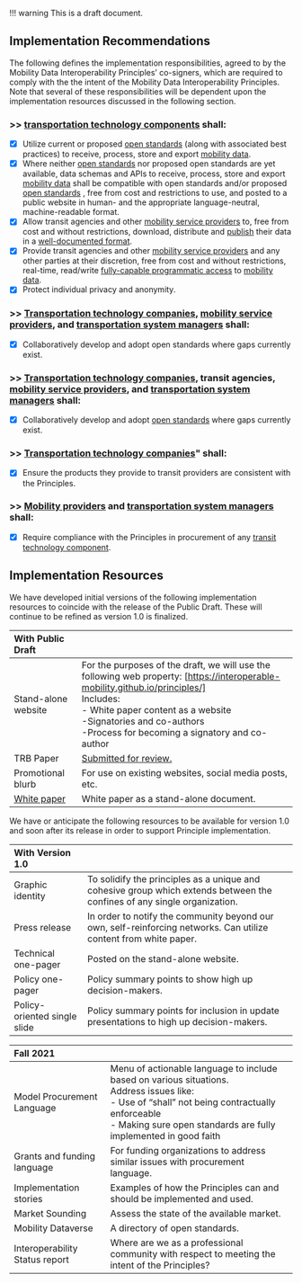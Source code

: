 
!!! warning
    This is a draft document. 

## Implementation Recommendations

The following defines the implementation responsibilities, agreed to by the Mobility Data Interoperability Principles’ co-signers, which are required to comply with the the intent of the Mobility Data Interoperability Principles. Note that several of these responsibilities will be dependent upon the implementation resources discussed in the following section. 

### \>> [transportation technology components](definitions.md#transportation_technology_component) shall:  

- [x]  Utilize current or proposed [open standards](definitions.md#open_standard)  (along with associated best practices) to receive, process, store and export [mobility data](definitions.md#mobility_data).  
- [x]  Where neither [open standards](definitions.md#open_standard) nor proposed open standards are yet available, data schemas and APIs to receive, process, store and export [mobility data](definitions.md#mobility_data) shall be compatible with open standards and/or proposed [open standards](definitions.md#open_standard) , free from cost and restrictions to use, and posted to a public website in human- and the appropriate language-neutral, machine-readable format.   
- [x]  Allow transit agencies and other [mobility service providers](definitions.md#mobility_provider) to, free from cost and without restrictions, download, distribute and [publish](definitions.md#publish) their data in a [well-documented format](definitions.md#documented_format).  
- [x]  Provide transit agencies and other [mobility service providers](definitions.md#mobility_provider) and any other parties at their discretion, free from cost and without restrictions, real-time, read/write [fully-capable programmatic access](definitions.md#programmatic_access) to [mobility data](definitions.md#mobility_data).
- [x]  Protect individual privacy and anonymity. 

### \>> [Transportation technology companies](definitions.md#transportation_technology_company), [mobility service providers](definitions.md#mobility_provider), and [transportation system managers](definitions.md#transportation_system_manager) shall: 

- [x]  Collaboratively develop and adopt open standards where gaps currently exist.

### \>> [Transportation technology companies](definitions.md#transportation_technology_company), transit agencies, [mobility service providers](definitions.md#mobility_provider), and [transportation system managers](definitions.md#transportation_system_manager) shall: 

- [x]  Collaboratively develop and adopt [open standards](definitions.md#open_standard) where gaps currently exist.  

### \>> [Transportation technology companies](definitions.md#transportation_technology_company)" shall:  

- [x]  Ensure the products they provide to transit providers are consistent with the Principles.

### \>> [Mobility providers](definitions.md#mobility_provider) and [transportation system managers](definitions.md#transportation_system_manager) shall:

- [x]  Require compliance with the Principles in procurement of any [transit technology component](definitions.md#transit_technology_component).


## Implementation Resources

We have developed initial versions of the following implementation resources to coincide with the release of the Public Draft. These will continue to be refined as version 1.0 is finalized. 

| With Public Draft | |
| :--- | :--- |
|Stand-alone website | For the purposes of the draft, we will use the following web property: [https://interoperable-mobility.github.io/principles/] <br> Includes: <br> - White paper content as a website <br> -Signatories and co-authors <br> -Process for becoming a signatory and co-author |
| TRB Paper | [Submitted for review.](https://drive.google.com/file/d/11FqH4p2l2VCIxdWWq8jSXwmnULt2aOFr/view) |
| Promotional blurb | For use on existing websites, social media posts, etc. |
| [White paper](https://docs.google.com/document/d/1TgaVb8uwLhDAwY119IN5vOxzNqEbYcJf3iMTRj4CSCg/edit?usp=sharing) | White paper as a stand-alone document. |

We have or anticipate the following resources to be available for version 1.0 and soon after its release in order to support Principle implementation. 

| With Version 1.0 | |
| :--- | :--- |
| Graphic identity |  To solidify the principles as a unique and cohesive group which extends between the confines of any single organization. | 
| Press release | In order to notify the community beyond our own, self-reinforcing networks.  Can utilize content from white paper. | 
| Technical one-pager | Posted on the stand-alone website.| 
| Policy one-pager | Policy summary points to show high up decision-makers. | 
| Policy-oriented single slide | Policy summary points for inclusion in update presentations to high up decision-makers. | 

| Fall 2021 | |
| :--- | :--- |
| Model Procurement Language | Menu of actionable language to include based on various situations. <br> Address issues like: <br> - Use of “shall” not being contractually enforceable<br> - Making sure open standards are fully implemented in good faith 
| Grants and funding language | For funding organizations to address similar issues with procurement language. | 
| Implementation stories | Examples of how the Principles can and should be implemented and used. | 
| Market Sounding | Assess the state of the available market. | 
| Mobility Dataverse | A directory of open standards. | 
| Interoperability Status report | Where are we as a professional community with respect to meeting the intent of the Principles? | 


